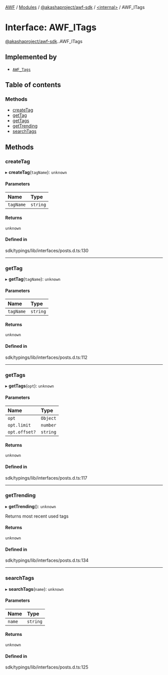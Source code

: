 [AWF](../README.md) / [Modules](../modules.md) / [@akashaproject/awf-sdk](../modules/akashaproject_awf_sdk.md) / [<internal\>](../modules/akashaproject_awf_sdk._internal_.md) / AWF\_ITags

# Interface: AWF\_ITags

[@akashaproject/awf-sdk](../modules/akashaproject_awf_sdk.md).[<internal>](../modules/akashaproject_awf_sdk._internal_.md).AWF_ITags

## Implemented by

- [`AWF_Tags`](../classes/akashaproject_awf_sdk._internal_.AWF_Tags.md)

## Table of contents

### Methods

- [createTag](akashaproject_awf_sdk._internal_.AWF_ITags.md#createtag)
- [getTag](akashaproject_awf_sdk._internal_.AWF_ITags.md#gettag)
- [getTags](akashaproject_awf_sdk._internal_.AWF_ITags.md#gettags)
- [getTrending](akashaproject_awf_sdk._internal_.AWF_ITags.md#gettrending)
- [searchTags](akashaproject_awf_sdk._internal_.AWF_ITags.md#searchtags)

## Methods

### createTag

▸ **createTag**(`tagName`): `unknown`

#### Parameters

| Name | Type |
| :------ | :------ |
| `tagName` | `string` |

#### Returns

`unknown`

#### Defined in

sdk/typings/lib/interfaces/posts.d.ts:130

___

### getTag

▸ **getTag**(`tagName`): `unknown`

#### Parameters

| Name | Type |
| :------ | :------ |
| `tagName` | `string` |

#### Returns

`unknown`

#### Defined in

sdk/typings/lib/interfaces/posts.d.ts:112

___

### getTags

▸ **getTags**(`opt`): `unknown`

#### Parameters

| Name | Type |
| :------ | :------ |
| `opt` | `Object` |
| `opt.limit` | `number` |
| `opt.offset?` | `string` |

#### Returns

`unknown`

#### Defined in

sdk/typings/lib/interfaces/posts.d.ts:117

___

### getTrending

▸ **getTrending**(): `unknown`

Returns most recent used tags

#### Returns

`unknown`

#### Defined in

sdk/typings/lib/interfaces/posts.d.ts:134

___

### searchTags

▸ **searchTags**(`name`): `unknown`

#### Parameters

| Name | Type |
| :------ | :------ |
| `name` | `string` |

#### Returns

`unknown`

#### Defined in

sdk/typings/lib/interfaces/posts.d.ts:125
